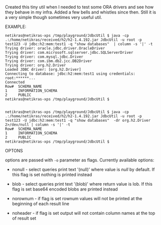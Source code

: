 

Created this tiny util when I needed to test some ORA drivers and see how they behave in my infra. Added a few bells and whistles since then. Still it is a very simple though sometimes very useful util.


EXAMPLE:

    netikras@netikras-xps /tmp/playground/JdbcUtil $ java -cp .:/home/netikras/received/h2/h2-1.4.192.jar JdbcUtil -u root -p test123 -U jdbc:h2:mem:test1 -q "show databases"  | column -s '|' -t
    Trying driver: oracle.jdbc.driver.OracleDriver
    Trying driver: com.microsoft.sqlserver.jdbc.SQLServerDriver
    Trying driver: com.mysql.jdbc.Driver
    Trying driver: com.ibm.db2.jcc.DB2Driver
    Trying driver: org.h2.Driver
    Loaded JDBC driver: [org.h2.Driver]
    Connecting to database: jdbc:h2:mem:test1 using credentials: root:******...
    Connected
    Row#  SCHEMA_NAME
    1     INFORMATION_SCHEMA
    2     PUBLIC
    netikras@netikras-xps /tmp/playground/JdbcUtil $ 


    netikras@netikras-xps /tmp/playground/JdbcUtil $ java -cp .:/home/netikras/received/h2/h2-1.4.192.jar JdbcUtil -u root -p test123 -U jdbc:h2:mem:test1 -q "show databases"  -dr org.h2.Driver 2>/dev/null | column -s '|' -t
    Row#  SCHEMA_NAME
    1     INFORMATION_SCHEMA
    2     PUBLIC
    netikras@netikras-xps /tmp/playground/JdbcUtil $ 



OPTONS

options are passed with `-o` parameter as flags. Currently available options:

 - nonull - select queries print text '(null)' where value is _null_ by default. If this flag is set nothing is printed instead

 - blob - select queries print text '(blob)' where return value is lob. If this flag is set base64 encoded blobs are printed instead

 - norownum - if flag is set rownum values will not be printed at the beginning of each result line

 - noheader - if flag is set output will not contain column names at the top of result set
